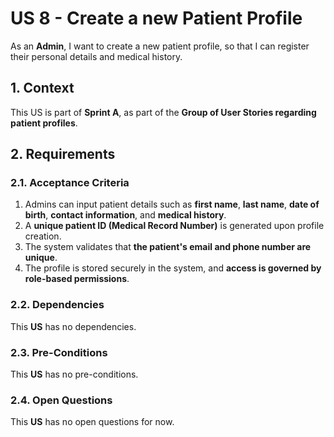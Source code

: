 # US 8 - Create a new Patient Profile

As an **Admin**, I want to create a new patient profile, so that I can register their personal details and medical history.

## 1. Context

This US is part of **Sprint A**, as part of the **Group of User Stories regarding patient profiles**.

## 2. Requirements

### 2.1. Acceptance Criteria

1. Admins can input patient details such as **first name**, **last name**, **date of birth**, **contact information**, and **medical history**.
2. A **unique patient ID (Medical Record Number)** is generated upon profile creation.
3. The system validates that **the patient's email and phone number are unique**.
4. The profile is stored securely in the system, and **access is governed by role-based permissions**.

### 2.2. Dependencies

This **US** has no dependencies.

### 2.3. Pre-Conditions

This **US** has no pre-conditions.

### 2.4. Open Questions

This **US** has no open questions for now.